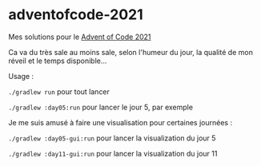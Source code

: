 # adventofcode-2021

Mes solutions pour le [Advent of Code 2021](https://adventofcode.com/)

Ca va du très sale au moins sale, selon l'humeur du jour, la qualité de mon réveil et le temps disponible...

Usage : 

`./gradlew run` pour tout lancer

`./gradlew :day05:run` pour lancer le jour 5, par exemple

Je me suis amusé à faire une visualisation pour certaines journées :

`./gradlew :day05-gui:run` pour lancer la visualization du jour 5

`./gradlew :day11-gui:run` pour lancer la visualization du jour 11